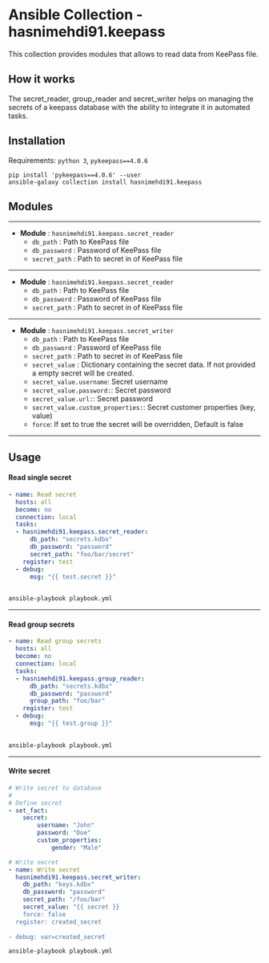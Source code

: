 # Ansible Collection - hasnimehdi91.keepass

This collection provides modules that allows to read data from KeePass file.

## How it works

The secret_reader, group_reader  and secret_writer helps on managing the secrets of a keepass database with the ability to integrate it in automated tasks.
## Installation

Requirements: `python 3`, `pykeepass==4.0.6`

    pip install 'pykeepass==4.0.6' --user
    ansible-galaxy collection install hasnimehdi91.keepass


## Modules

---
- **Module** : `hasnimehdi91.keepass.secret_reader`
  - `db_path`     : Path to KeePass file
  - `db_password` : Password of KeePass file
  - `secret_path` : Path to secret in of KeePass file
---
- **Module** : `hasnimehdi91.keepass.secret_reader`
  - `db_path`     : Path to KeePass file
  - `db_password` : Password of KeePass file
  - `secret_path` : Path to secret in of KeePass file
---
- **Module** : `hasnimehdi91.keepass.secret_writer`
  - `db_path`       : Path to KeePass file
  - `db_password`   : Password of KeePass file
  - `secret_path`   : Path to secret in of KeePass file
  -  `secret_value` : Dictionary containing the secret data. If not provided a empty secret will be created.
  - `secret_value.username`: Secret username
  - `secret_value.password:`: Secret password
  - `secret_value.url:`: Secret password
  - `secret_value.custom_properties:`: Secret customer properties (key, value)
  -  `force`: If set to true the secret will be overridden, Default is false
---

## Usage

#### Read single secret

```yaml
- name: Read secret
  hosts: all
  become: no
  connection: local
  tasks:
  - hasnimehdi91.keepass.secret_reader:
      db_path: "secrets.kdbx"
      db_password: "password"
      secret_path: "foo/bar/secret"
    register: test
  - debug:
      msg: "{{ test.secret }}"
      
```

```bash
ansible-playbook playbook.yml
```
---

#### Read group secrets

```yaml
- name: Read group secrets
  hosts: all
  become: no
  connection: local
  tasks:
  - hasnimehdi91.keepass.group_reader:
      db_path: "secrets.kdbx"
      db_password: "password"
      group_path: "foo/bar"
    register: test
  - debug:
      msg: "{{ test.group }}"
      
```

```bash
ansible-playbook playbook.yml
```
---

#### Write secret

```yaml
# Write secret to database
#
# Define secret
- set_fact:
    secret:
        username: "John"
        password: "Doe"
        custom_properties:
            gender: "Male"

# Write secret
- name: Write secret
  hasnimehdi91.keepass.secret_writer:
    db_path: "keys.kdbx"
    db_password: "password"
    secret_path: "/foo/bar"
    secret_value: "{{ secret }}
    force: false
  register: created_secret
  
- debug: var=created_secret
```

```bash
ansible-playbook playbook.yml
```